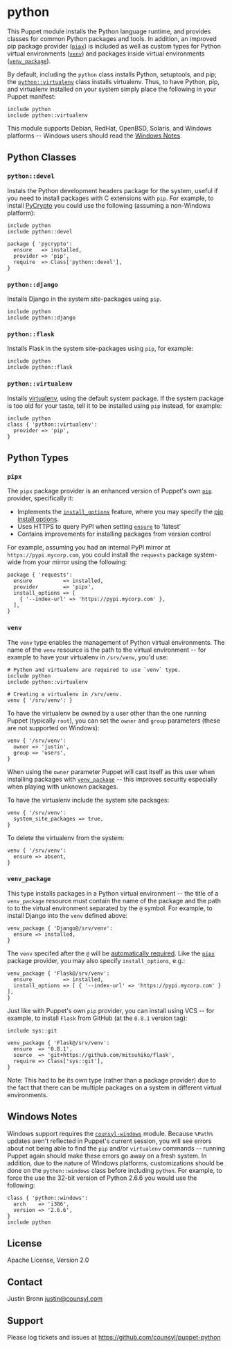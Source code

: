 python
======

This Puppet module installs the Python language runtime, and provides classes
for common Python packages and tools.  In addition, an improved pip package
provider ([`pipx`](#pipx)) is included as well as custom types for Python
virtual environments ([`venv`](#venv)) and packages inside virtual environments
([`venv_package`](#venv_package)).


By default, including the `python` class installs Python, setuptools, and pip;
the [`python::virtualenv`](#pythonvirtualenv) class installs virtualenv.
Thus, to have Python, pip, and virtualenv installed on your system simply
place the following in your Puppet manifest:

```puppet
include python
include python::virtualenv
```

This module supports Debian, RedHat, OpenBSD, Solaris, and Windows platforms
-- Windows users should read the [Windows Notes](#windows-notes).

Python Classes
--------------

### `python::devel`

Instals the Python development headers package for the system, useful
if you need to install packages with C extensions with `pip`.  For
example, to install [PyCrypto](https://www.dlitz.net/software/pycrypto/)
you could use the following (assuming a non-Windows platform):

```puppet
include python
include python::devel

package { 'pycrypto':
  ensure   => installed,
  provider => 'pip',
  require  => Class['python::devel'],
}
```

### `python::django`

Installs Django in the system site-packages using `pip`.

```puppet
include python
include python::django
```

### `python::flask`

Installs Flask in the system site-packages using `pip`, for example:

```puppet
include python
include python::flask
```

### `python::virtualenv`

Installs [virtualenv](http://www.virtualenv.org), using the default system
package.  If the system package is too old for your taste, tell it to be
installed using `pip` instead, for example:

```puppet
include python
class { 'python::virtualenv':
  provider => 'pip',
}
```

Python Types
------------

### `pipx`


The `pipx` package provider is an enhanced version of Puppet's own
[`pip`](http://docs.puppetlabs.com/references/latest/type.html#package-provider-pip)
provider, specifically it:

* Implements the [`install_options`](http://docs.puppetlabs.com/references/latest/type.html#package-attribute-install-options) feature,
  where you may specify the [pip install options](http://pip.readthedocs.org/en/latest/reference/pip_install.html#options).
* Uses HTTPS to query PyPI when setting [`ensure`](http://docs.puppetlabs.com/references/latest/type.html#package-attribute-ensure) to 'latest'
* Contains improvements for installing packages from version control

For example, assuming you had an internal PyPI mirror at
`https://pypi.mycorp.com`, you could install the `requests` package system-wide
from your mirror using the following:

```puppet
package { 'requests':
  ensure          => installed,
  provider        => 'pipx',
  install_options => [
    { '--index-url' => 'https://pypi.mycorp.com' },
  ],
}
```

### `venv`

The `venv` type enables the management of Python virtual environments.
The name of the `venv` resource is the path to the virtual environment
-- for example to have your virtualenv in `/srv/venv`, you'd use:

```puppet
# Python and virtualenv are required to use `venv` type.
include python
include python::virtualenv

# Creating a virtualenv in /srv/venv.
venv { '/srv/venv': }
```

To have the virtualenv be owned by a user other than the one running
Puppet (typically `root`), you can set the `owner` and `group` parameters
(these are not supported on Windows):

```puppet
venv { '/srv/venv':
  owner => 'justin',
  group => 'users',
}
```

When using the `owner` parameter Puppet will cast itself
as this user when installing packages with [`venv_package`](#venv_package)
-- this improves security especially when playing with unknown packages.

To have the virtualenv include the system site packages:

```puppet
venv { '/srv/venv':
  system_site_packages => true,
}
```

To delete the virtualenv from the system:

```puppet
venv { '/srv/venv':
  ensure => absent,
}
```

### `venv_package`

This type installs packages in a Python virtual environment -- the title of
a `venv_package` resource must contain the name of the package and the path
to to the virtual environment separated by the `@` symbol.  For example,
to install Django into the `venv` defined above:

```puppet
venv_package { 'Django@/srv/venv':
  ensure => installed,
}
```

The `venv` specifed after the `@` will be [automatically required](http://docs.puppetlabs.com/learning/ordering.html#autorequire).
Like the [`pipx`](#pipx) package provider, you may also specify `install_options`, e.g.:

```puppet
venv_package { 'Flask@/srv/venv':
  ensure          => installed,
  install_options => [ { '--index-url' => 'https://pypi.mycorp.com' } ],
}
```

Just like with Puppet's own `pip` provider, you can install using VCS --
for example, to install `Flask` from GitHub (at the `0.8.1` version tag):

```puppet
include sys::git

venv_package { 'Flask@/srv/venv':
  ensure  => '0.8.1',
  source  => 'git+https://github.com/mitsuhiko/flask',
  require => Class['sys::git'],
}
```

Note: This had to be its own type (rather than a package provider)
due to the fact that there can be multiple packages on a system in
different virtual environments.

Windows Notes
-------------

Windows support requires the [`counsyl-windows`](https://github.com/counsyl/puppet-windows)
module.  Because `%Path%` updates aren't reflected in Puppet's current session,
you will see errors about not being able to find the `pip` and/or `virtualenv`
commands -- running Puppet again should make these errors go away on a fresh
system.  In addition, due to the nature of Windows platforms, customizations
should be done on the `python::windows` class before including `python`.
For example, to force the use the 32-bit version of Python 2.6.6 you would
use the following:

```puppet
class { 'python::windows':
  arch    => 'i386',
  version => '2.6.6',
}
include python
```

License
-------

Apache License, Version 2.0

Contact
-------

Justin Bronn <justin@counsyl.com>

Support
-------

Please log tickets and issues at https://github.com/counsyl/puppet-python
